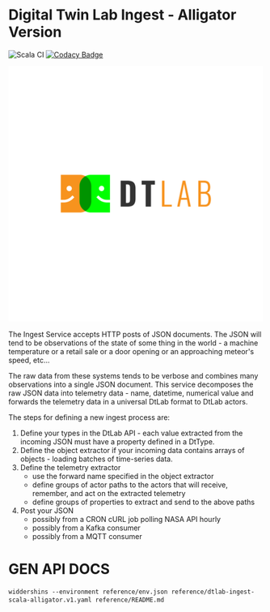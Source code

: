 # Digital Twin Lab Ingest - Alligator Version

![Scala CI](https://github.com/SoMind/dtlab-ingest-scala-alligator/workflows/Scala%20CI/badge.svg) [![Codacy Badge](https://api.codacy.com/project/badge/Grade/fa9464cb51a441b1bb53122e2c8ac9f5)](https://app.codacy.com/gh/SoMind/dtlab-ingest-scala-alligator?utm_source=github.com&utm_medium=referral&utm_content=SoMind/dtlab-ingest-scala-alligator&utm_campaign=Badge_Grade_Dashboard)

![alt text](docs/logo.png)

The Ingest Service accepts HTTP posts of JSON documents.  The JSON will
tend to be observations of the state of some thing in the world - a machine
temperature or a retail sale or a door opening or an approaching meteor's speed,
etc...

The raw data from these systems tends to be verbose and combines many
observations into a single JSON document.  This service decomposes the raw JSON
data into telemetry data - name, datetime, numerical value and forwards the
telemetry data in a universal DtLab format to DtLab actors.

The steps for defining a new ingest process are:

1. Define your types in the DtLab API - each value extracted from the incoming JSON must have a property defined in a DtType.
2. Define the object extractor if your incoming data contains arrays of objects - loading batches of time-series data.
3. Define the telemetry extractor
    * use the forward name specified in the object extractor
    * define groups of actor paths to the actors that will receive, remember, and act on the extracted telemetry
    * define groups of properties to extract and send to the above paths
4. Post your JSON
    * possibly from a CRON cURL job polling NASA API hourly
    * possibly from a Kafka consumer
    * possibly from a MQTT consumer

# GEN API DOCS

```
widdershins --environment reference/env.json reference/dtlab-ingest-scala-alligator.v1.yaml reference/README.md
```
